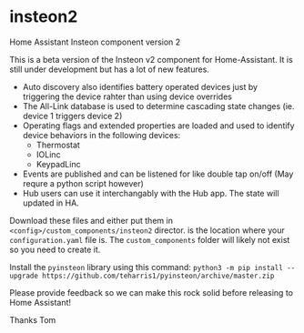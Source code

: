 # insteon2
Home Assistant Insteon component version 2

This is a beta version of the Insteon v2 component for Home-Assistant. It is still under development but has a lot 
of new features.

- Auto discovery also identifies battery operated devices just by triggering the device rahter than using device overrides
- The All-Link database is used to determine cascading state changes (ie. device 1 triggers device 2)
- Operating flags and extended properties are loaded and used to identify device behaviors in the following devices:
  - Thermostat
  - IOLinc
  - KeypadLinc
- Events are published and can be listened for like double tap on/off (May requre a python script however)
- Hub users can use it interchangably with the Hub app. The state will updated in HA.

Download these files and either put them in `<config>/custom_components/insteon2` director. <config> is the location
where your `configuration.yaml` file is. The `custom_components` folder will likely not exist so you need to create it.

Install the `pyinsteon` library using this command:
  `python3 -m pip install --upgrade https://github.com/teharris1/pyinsteon/archive/master.zip`
  
Please provide feedback so we can make this rock solid before releasing to Home Assistant!

Thanks
Tom
